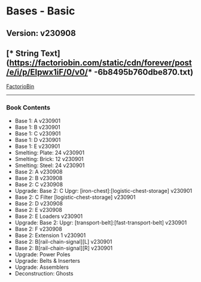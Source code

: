 # Bases - Basic

## Version: v230908

## [*  String Text](https://factoriobin.com/static/cdn/forever/post/e/i/p/EIpwx1iF/0/v0/* -6b8495b760dbe870.txt)

[FactorioBin](https://factoriobin.com/post/EIpwx1iF)

-----

### Book Contents

* Base 1: A v230901
* Base 1: B v230901
* Base 1: C v230901
* Base 1: D v230901
* Base 1: E v230901
* Smelting: Plate: 24 v230901
* Smelting: Brick: 12 v230901
* Smelting: Steel: 24 v230901
* Base 2: A v230908
* Base 2: B v230908
* Base 2: C v230908
* Upgrade: Base 2: C Upgr: [iron-chest]:[logistic-chest-storage] v230901
* Base 2: C Filter [logistic-chest-storage] v230901
* Base 2: D v230908
* Base 2: E v230908
* Base 2: E Loaders v230901
* Upgrade: Base 2: Upgr: [transport-belt]:[fast-transport-belt] v230901
* Base 2: F v230908
* Base 2: Extension 1 v230901
* Base 2: B[rail-chain-signal][L] v230901
* Base 2: B[rail-chain-signal][R] v230901
* Upgrade: Power Poles
* Upgrade: Belts & Inserters
* Upgrade: Assemblers
* Deconstruction: Ghosts
